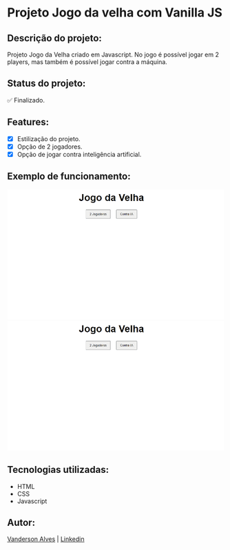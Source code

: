# Projeto Jogo da velha com Vanilla JS

## Descrição do projeto:
Projeto Jogo da Velha criado em Javascript. No jogo é possível jogar em 2 players, mas também é possível jogar
contra a máquina.

## Status do projeto:
✅ Finalizado.

## Features:
- [x] Estilização do projeto.
- [X] Opção de 2 jogadores.
- [x] Opção de jogar contra inteligência artificial.

## Exemplo de funcionamento:
![Gif jogo da dois jogadores](img/velha11.gif)
![Gif jogo da velha máquina](img/velhamaq.gif)

## Tecnologias utilizadas:
* HTML
* CSS
* Javascript

## Autor: 
[Vanderson Alves](https://github.com/vanderson-alves) | [Linkedin](https://www.linkedin.com/in/vanderson-alves07/)

